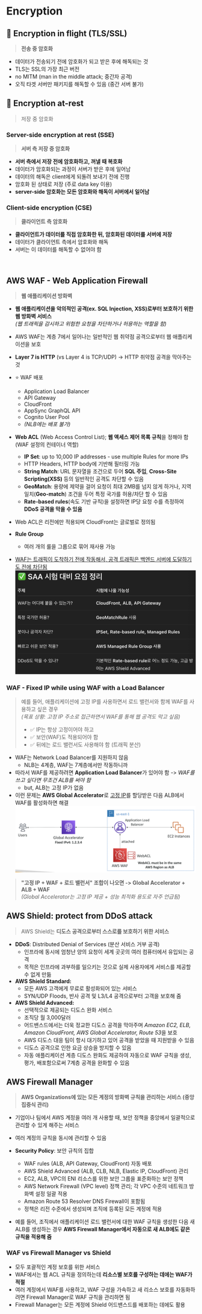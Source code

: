 # Encryption
## 🔐 Encryption in flight (TLS/SSL)
> **전송 중 암호화**
- 데이터가 전송되기 전에 암호화가 되고 받은 후에 해독되는 것
- TLS는 SSL의 가장 최근 버전
- no MITM (man in the middle attack; 중간자 공격)
- 오직 타겟 서버만 패키지를 해독할 수 있음 (중간 서버 불가)

## 🔐 Encryption at-rest
> 저장 중 암호화
### Server-side encryption at rest (SSE)
> **서버 측 저장 중 암호화**
- **서버 측에서 저장 전에 암호화하고, 꺼낼 때 복호화**
- 데이터가 암호화되는 과정이 서버가 받은 후에 일어남
- 데이터의 해독은 client에게 되돌려 보내기 전에 진행
- 암호화 된 상태로 저장 (주로 data key 이용)
- **server-side 암호화는 모든 암호화와 해독이 서버에서 일어남**

### Client-side encryption (CSE)
> **클라이언트 측 암호화**
- **클라이언트가 데이터를 직접 암호화한 뒤, 암호화된 데이터를 서버에 저장**
- 데이터가 클라이언트 측에서 암호화와 해독
- 서버는 이 데이터를 해독할 수 없어야 함   
<br>

## AWS WAF - Web Application Firewall
> **웹 애플리케이션 방화벽**
- **웹 애플리케이션을 악의적인 공격(ex. SQL Injection, XSS)로부터 보호하기 위한 웹 방화벽 서비스**   
  *(웹 트래픽을 감시하고 위험한 요청을 차단하거나 허용하는 역할을 함)*   
- AWS WAF는 계층 7에서 일어나는 일반적인 웹 취약점 공격으로부터 웹 애플리케이션을 보호
- **Layer 7 is HTTP** (vs Layer 4 is TCP/UDP) -> HTTP 취약점 공격을 막아주는 것
- ⭐️ WAF 배포
  - Application Load Balancer
  - API Gateway
  - CloudFront
  - AppSync GraphQL API
  - Cognito User Pool
  - *(NLB에는 배포 불가)*

- **Web ACL** (Web Access Control List); **웹 액세스 제어 목록 규칙**을 정해야 함 (WAF 설정의 컨테이너 역할)   
  - **IP Set**: up to 10,000 IP addresses - use multiple Rules for more IPs
  - HTTP Headers, HTTP body에 기반해 필터링 가능
  - **String Match**: URL 문자열을 조건으로 두어 **SQL 주입**, **Cross-Site Scripting(XSS)** 등의 일반적인 공격도 차단할 수 있음
  - **GeoMatch**: 용량에 제약을 걸어 요청이 최대 2MB를 넘지 않게 하거나, 지역 일치(**Geo-match**) 조건을 두어 특정 국가를 허용/차단 할 수 있음
  - **Rate-based rules**(속도 기반 규칙)을 설정하면 IP당 요청 수를 측정하여 **DDoS 공격을 막을 수 있음**

- Web ACL은 리전에만 적용되며 CloudFront는 글로벌로 정의됨
- **Rule Group**
  - 여러 개의 룰을 그룹으로 묶어 재사용 가능
- <u>WAF는 트래픽이 도착하기 전에 작동해서, 공격 트래픽은 백엔드 서버에 도달하기도 전에 차단됨</u>   
![alt text](images/image3.png)

### WAF - Fixed IP while using WAF with a Load Balancer
> 예를 들어, 애플리케이션에 고정 IP를 사용하면서 로드 밸런서와 함께 WAF를 사용하고 싶은 경우    
> *(목표 상황: 고정 IP 주소로 접근하면서 WAF를 통해 웹 공격도 막고 싶음)*   
> - ✅ IP는 항상 고정이어야 하고
> - ✅ 보안(WAF)도 적용되어야 함
> - ✅ 뒤에는 로드 밸런서도 사용해야 함 (트래픽 분산)
- WAF는 Network Load Balancer를 지원하지 않음
  - NLB는 4계층, WAF는 7계층에서만 작동하니까
- 따라서 WAF를 제공하려면 **Application Load Balancer**가 있어야 함 -> *WAF를 쓰고 싶다면 무조건 ALB를 써야 함*
  - but, ALB는 고정 IP가 없음
- 이런 문제는 **AWS Global Accelerator**로 <u>고정 IP</u>를 할당받은 다음 ALB에서 WAF를 활성화하면 해결     
![alt text](images/WAF.png)   
> **"고정 IP + WAF + 로드 밸런서" 조합이 나오면 -> Global Accelerator + ALB + WAF**    
> *(Global Accelerator는 고정 IP 제공 + 성능 최적화 용도로 자주 언급됨)*


## AWS Shield: protect from DDoS attack
> AWS Shield는 **디도스 공격으로부터 스스로를 보호하기 위한 서비스**
- **DDoS**: Distributed Denial of Services (분산 서비스 거부 공격)
  - 인프라에 동시에 엄청난 양의 요청이 세계 곳곳의 여러 컴퓨터에서 유입되는 공격
  - 목적은 인프라에 과부하를 일으키는 것으로 실제 사용자에게 서비스를 제공할 수 없게 만듦
- **AWS Shield Standard:**
  - 모든 AWS 고객에게 무료로 활성화되어 있는 서비스
  - SYN/UDP Floods, 반사 공격 및 L3/L4 공격으로부터 고객을 보호해 줌
- **AWS Shield Advanced:**
  - 선택적으로 제공되는 디도스 완화 서비스
  - 조직당 월 3,000달러
  - 어드밴스드에서는 더욱 정교한 디도스 공격을 막아주며 *Amazon EC2, ELB, Amazon CloudFront, AWS Global Accelerator, Route 53*을 보호
  - AWS 디도스 대응 팀이 항시 대기하고 있어 공격을 받았을 때 지원받을 수 있음
  - 디도스 공격으로 인한 요금 상승을 방지할 수 있음
  - 자동 애플리케이션 계층 디도스 완화도 제공하여 자동으로 WAF 규칙을 생성, 평가, 배포함으로써 7계층 공격을 완화할 수 있음

## AWS Firewall Manager
> **AWS Organizations에 있는 모든 계정의 방화벽 규칙을 관리하는 서비스 (중앙집중식 관리)**
- 기업이나 팀에서 AWS 계정을 여러 개 사용할 때, 보안 정책을 중앙에서 일괄적으로 관리할 수 있게 해주는 서비스
- 여러 계정의 규칙을 동시에 관리할 수 있음
- **Security Policy**: 보안 규칙의 집합
  - WAF rules (ALB, API Gateway, CloudFront) 자동 배포
  - AWS Shield Advanced (ALB, CLB, NLB, Elastic IP, CloudFront) 관리
  - EC2, ALB, VPC의 ENI 리소스를 위한 보안 그룹을 표준화하는 보안 정책
  - AWS Network Firewall (VPC level) 정책 관리; 각 VPC 수준의 네트워크 방화벽 설정 일괄 적용
  - Amazon Route 53 Resolver DNS Firewall이 포함됨
  - 정책은 리전 수준에서 생성되며 조직에 등록된 모든 계정에 적용

- 예를 들어, 조직에서 애플리케이션 로드 밸런서에 대한 WAF 규칙을 생성한 다음 새 ALB를 생성하는 경우 **AWS Firewall Manager에서 자동으로 새 ALB에도 같은 규칙을 적용해 줌**

### WAF vs Firewall Manager vs Shield
- 모두 포괄적인 계정 보호를 위한 서비스
- WAF에서는 웹 ACL 규칙을 정의하는데 **리소스별 보호를 구성하는 데에는 WAF가 적절**
- 여러 계정에서 WAF를 사용하고, WAF 구성을 가속하고 새 리소스 보호를 자동화하려면 Firewall Manager로 WAF 규칙을 관리하면 됨
- Firewall Manager는 모든 계정에 Shield 어드밴스드를 배포하는 데에도 활용